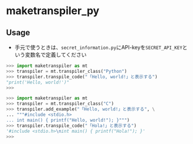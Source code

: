 # maketranspiler_py

## Usage

- 手元で使うときは、`secret_information.py`にAPI-keyを`SECRET_API_KEY`という変数名で定義してください

```py
>>> import maketranspiler as mt
>>> transpiler = mt.transpiler_class("Python")
>>> transpiler.transpile_code("「Hello, world!」と表示する")
"print('Hello, world!')"
>>>
```

```py
>>> import maketranspiler as mt
>>> transpiler = mt.transpiler_class("C")
>>> transpiler.add_example("「Hello, world!」と表示する", \
... """#include <stdio.h>
... int main() { printf("Hello, world!"); }""")
>>> transpiler.transpile_code("「Hola!」と表示する")
'#include <stdio.h>\nint main() { printf("Hola!"); }'
>>>
```
